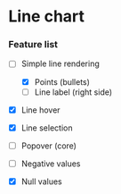 # Line chart

### Feature list

  - [ ] Simple line rendering
     - [x] Points (bullets)
     - [ ] Line label (right side)
  - [x] Line hover
  - [x] Line selection
  - [ ] Popover (core)
  - [ ] Negative values
  - [x] Null values
  